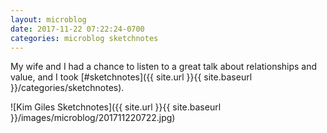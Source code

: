 ```yaml
---
layout: microblog
date: 2017-11-22 07:22:24-0700
categories: microblog sketchnotes
---
```

My wife and I had a chance to listen to a great talk about relationships and value, and I took [#sketchnotes]({{ site.url }}{{ site.baseurl }}/categories/sketchnotes).

![Kim Giles Sketchnotes]({{ site.url }}{{ site.baseurl }}/images/microblog/201711220722.jpg)
